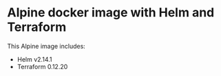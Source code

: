 # Alpine docker image with Helm and Terraform

This Alpine image includes:
- Helm v2.14.1
- Terraform 0.12.20
